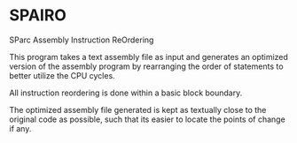SPAIRO
============
SParc Assembly Instruction ReOrdering

This program takes a text assembly file as input and generates an optimized version of the assembly program by rearranging the order of statements to better utilize the CPU cycles.

All instruction reordering is done within a basic block boundary.

The optimized assembly file generated is kept as textually close to the original code as possible, such that its easier to locate the points of change if any.